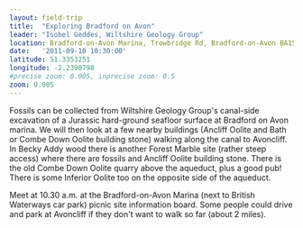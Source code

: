 ```yaml
---
layout: field-trip
title:  "Exploring Bradford on Avon"
leader: "Isobel Geddes, Wiltshire Geology Group"
location: Bradford-on-Avon Marina, Trowbridge Rd, Bradford-on-Avon BA15 1UD
date:   '2011-09-10 10:30:00'
latitude: 51.3353251
longitude: -2.2390798
#precise zoom: 0.005, inprecise zoom: 0.5
zoom: 0.005
---
```

Fossils can be collected from Wiltshire Geology Group's canal-side excavation of a Jurassic hard-ground seafloor surface at Bradford on Avon marina. We will then look at a few nearby buildings (Ancliff Oolite and Bath or Combe Down Oolite building stone) walking along the canal to Avoncliff. In Becky Addy wood there is another Forest Marble site (rather steep access) where there are fossils and Ancliff Oolite building stone. There is the old Combe Down Oolite quarry above the aqueduct, plus a good pub! There is some Inferior Oolite too on the opposite side of the aqueduct.

Meet at 10.30 a.m. at the Bradford-on-Avon Marina (next to British Waterways car park) picnic site information board. Some people could drive and park at Avoncliff if they don't want to walk so far (about 2 miles).